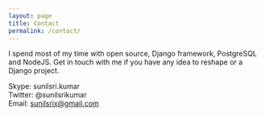 ```yaml
---
layout: page
title: Contact
permalink: /contact/
---
```


I spend most of my time with open source, Django framework, PostgreSQL and NodeJS.
Get in touch with me if you have any idea to reshape or a Django project.

Skype: sunilsri.kumar <br/>
Twitter: @sunilsrikumar <br/>
Email: sunilsrix@gmail.com

